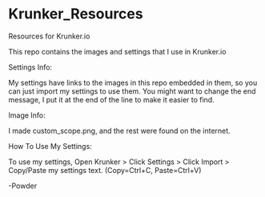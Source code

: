 # Krunker_Resources
Resources for Krunker.io



This repo contains the images and settings that I use in Krunker.io



Settings Info:


My settings have links to the images in this repo embedded in them, 
so you can just import my settings to use them. You might want to 
change the end message, I put it at the end of the line to make it
easier to find.



Image Info:


I made custom_scope.png, and the rest were found on the internet.



How To Use My Settings:


To use my settings, Open Krunker > Click Settings > Click Import > Copy/Paste my settings text. 
(Copy=Ctrl+C, Paste=Ctrl+V)



-Powder
